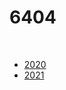 # 6404

<br>

- [2020](https://www.chiefdelphi.com/uploads/short-url/pfYNITNWhaVAlgbtOrnF3wdYmk.pdf)
- [2021](https://www.chiefdelphi.com/t/brazilian-storm-6404-presents-our-2021-creation-bs-05/392155/3?u=mancha)